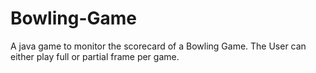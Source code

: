# Bowling-Game
A java game to monitor the scorecard of a Bowling Game. The User can either play full or partial frame per game. 
